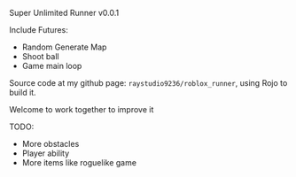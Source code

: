 Super Unlimited Runner v0.0.1

Include Futures:
- Random Generate Map
- Shoot ball
- Game main loop

Source code at my github page: `raystudio9236/roblox_runner`, using Rojo to build it.

Welcome to work together to improve it

TODO:
- More obstacles
- Player ability
- More items like roguelike game